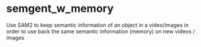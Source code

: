 # semgent_w_memory
Use SAM2 to keep semantic information of an object in a video/images in order to use back the same semantic information (memory) on new videos / images 
